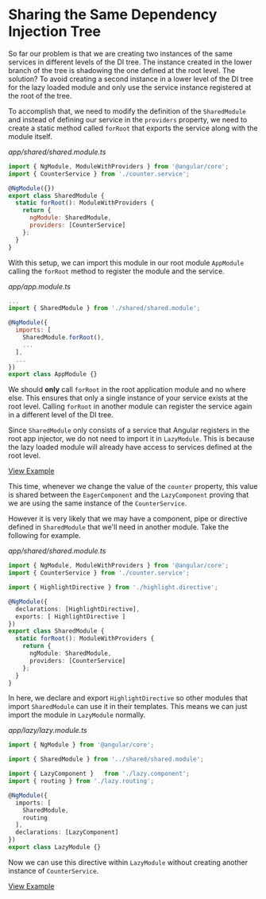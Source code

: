 # Sharing the Same Dependency Injection Tree

So far our problem is that we are creating two instances of the same services in different levels of the DI tree. The instance created in the lower branch of the tree is shadowing the one defined at the root level. The solution? To avoid creating a second instance in a lower level of the DI tree for the lazy loaded module and only use the service instance registered at the root of the tree.

To accomplish that, we need to modify the definition of the `SharedModule` and instead of defining our service in the `providers` property, we need to create a static method called `forRoot` that exports the service along with the module itself.

_app/shared/shared.module.ts_

```js
import { NgModule, ModuleWithProviders } from '@angular/core';
import { CounterService } from './counter.service';

@NgModule({})
export class SharedModule {
  static forRoot(): ModuleWithProviders {
    return {
      ngModule: SharedModule,
      providers: [CounterService]
    };
  }
}
```

With this setup, we can import this module in our root module `AppModule` calling the `forRoot` method to register the module and the service.

_app/app.module.ts_

```js
...
import { SharedModule } from './shared/shared.module';

@NgModule({
  imports: [
    SharedModule.forRoot(),
    ...
  ],
  ...
})
export class AppModule {}
```

We should **only** call `forRoot` in the root application module and no where else. This ensures that only a single instance of your service exists at the root level. Calling `forRoot` in another module can register the service again in a different level of the DI tree. 

Since `SharedModule` only consists of a service that Angular registers in the root app injector, we do not need to import it in `LazyModule`. This is because the lazy loaded module will already have access to services defined at the root level.

[View Example](https://plnkr.co/edit/dPpc40plyI8iu8ogrf3e?p=preview)

This time, whenever we change the value of the `counter` property, this value is shared between the `EagerComponent` and the `LazyComponent` proving that we are using the same instance of the `CounterService`.

However it is very likely that we may have a component, pipe or directive defined in `SharedModule` that we'll need in another module. Take the following for example.

_app/shared/shared.module.ts_

```ts
import { NgModule, ModuleWithProviders } from '@angular/core';
import { CounterService } from './counter.service';

import { HighlightDirective } from './highlight.directive';

@NgModule({
  declarations: [HighlightDirective],
  exports: [ HighlightDirective ]
})
export class SharedModule {
  static forRoot(): ModuleWithProviders {
    return {
      ngModule: SharedModule,
      providers: [CounterService]
    };
  }
}
```

In here, we declare and export `HighlightDirective` so other modules that import `SharedModule` can use it in their templates. This means we can just import the module in `LazyModule` normally.

_app/lazy/lazy.module.ts_

```ts
import { NgModule } from '@angular/core';

import { SharedModule } from '../shared/shared.module';

import { LazyComponent }   from './lazy.component';
import { routing } from './lazy.routing';

@NgModule({
  imports: [
    SharedModule,
    routing
  ],
  declarations: [LazyComponent]
})
export class LazyModule {}
```

Now we can use this directive within `LazyModule` without creating another instance of `CounterService`.

[View Example](https://plnkr.co/edit/kqat7k4YhLSDKrjr8x2f?p=preview)